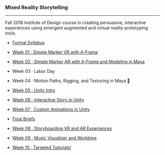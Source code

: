 ### Mixed Reality Storytelling 

-----

Fall 2018 Institute of Design course in creating persuasive, interactive experiences using emergent augmented and virtual reality prototyping tools.

- [Formal Syllabus](mixed-reality-storytelling-f18.pdf)

- [Week 01 · Simple Marker VR with A-Frame](week01/README.md)
- [Week 02 · Simple Marker AR with A-Frame and Modeling in Maya](week02/README.md)
- Week 03 · Labor Day
- Week 04 · Motion Paths, Rigging, and Texturing in Maya 🤕
- [Week 05 · Unity Intro](week05/README.md)
- [Week 06 · Interactive Story in Unity](week06/README.md)
- [Week 07 · Custom Animations in Unity](week07/README.md)

- [Final Briefs](briefs.md)

- [Week 08 · Storyboarding VR and AR Experiences](week08/README.md)
- [Week 09 · Music Visualizer and Worktime](https://www.youtube.com/watch?v=wtXirrO-iNA&t=1185s)
- [Week 10 · Targeted Tutorials!](week10/README.md) 
